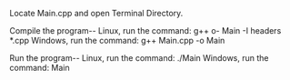 Locate Main.cpp and open Terminal Directory.

Compile the program--
Linux, run the command: g++ o- Main -I headers *.cpp
Windows, run the command: g++ Main.cpp -o Main

Run the program--
Linux, run the command: ./Main
Windows, run the command: Main
